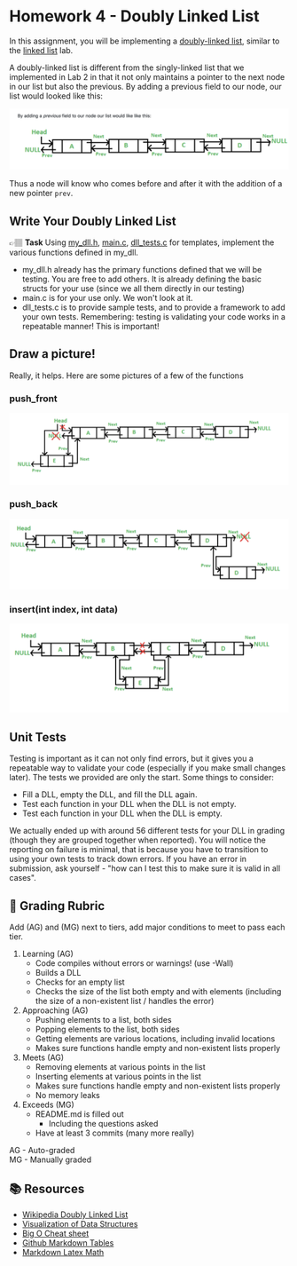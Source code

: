 # Homework 4 - Doubly Linked List

In this assignment, you will be implementing a [doubly-linked list], similar to the [linked list] lab. 

A doubly-linked list is different from the singly-linked list that we implemented in Lab 2 in that it not only maintains a 
pointer to the next node in our list but also the previous. By adding a previous field to our node, our list would looked like this:

![Double Linked List Example]

Thus a node will know who comes before and after it with the addition of a new pointer `prev`.

## Write Your Doubly Linked List

👉🏽 **Task** Using [my_dll.h], [main.c], [dll_tests.c] for templates, implement the various functions
defined in my_dll.

* my_dll.h already has the primary functions defined that we will be testing. You are free to add others. It is already defining the basic structs for your use (since we all them directly in our testing)
* main.c is for your use only. We won't look at it.
* dll_tests.c is to provide sample tests, and to provide a framework to add your own tests. Remembering: testing is validating your code works in a repeatable manner! This is important!


## Draw a picture!
Really, it helps. Here are some pictures of a few of the functions

### push_front
![Push Front on a DLL]

### push_back
![Push Back on a DLL]

### insert(int index, int data)
![Insert into a DLL]


## Unit Tests
Testing is important as it can not only find errors, but it gives you a repeatable way to validate your code (especially if you make small changes later). The tests we provided are only the start. Some things to consider:
* Fill a DLL, empty the DLL, and fill the DLL again.
* Test each function in your DLL when the DLL is not empty.
* Test each function in your DLL when the DLL is empty.

We actually ended up with around 56 different tests for your DLL in grading (though they are grouped together when reported). You will notice the reporting on failure is minimal, that is because you have to transition to using your own tests to track down errors. If you have an error in submission, ask yourself - "how can I test this to make sure it is valid in all cases". 


## 📝 Grading Rubric


Add (AG) and (MG) next to tiers, add major conditions to meet to pass each tier. 

1. Learning (AG)
   * Code compiles without errors or warnings! (use -Wall)
   * Builds a DLL
   * Checks for an empty list
   * Checks the size of the list both empty and with elements (including the size of a non-existent list / handles the error)
2. Approaching  (AG)
   * Pushing elements to a list, both sides
   * Popping elements to the list, both sides
   * Getting elements are various locations, including invalid locations
   * Makes sure functions handle empty and non-existent lists properly
3. Meets  (AG)
   * Removing elements at various points in the list
   * Inserting elements at various points in the list
   * Makes sure functions handle empty and non-existent lists properly
   * No memory leaks
4. Exceeds  (MG)
   * README.md is filled out
     * Including the questions asked
   * Have at least 3 commits (many more really)


AG - Auto-graded  
MG - Manually graded


## 📚 Resources
* [Wikipedia Doubly Linked List][doubly-linked list]
* [Visualization of Data Structures](https://visualgo.net/en/list)
* [Big O Cheat sheet](https://flexiple.com/algorithms/big-o-notation-cheat-sheet/)
* [Github Markdown Tables](https://docs.github.com/en/get-started/writing-on-github/working-with-advanced-formatting/organizing-information-with-tables)
* [Markdown Latex Math](https://docs.github.com/en/get-started/writing-on-github/working-with-advanced-formatting/writing-mathematical-expressions)




[doubly-linked list]: https://en.wikipedia.org/wiki/Doubly_linked_list
[linked list]: ../../lab-linked-list/
[dll_tests.c]: ../dll_test.c
[my_dll.h]: ../my_dll.h
[main.c]: ../main.c
[Push Front on a DLL]: dll_push_front.png
[Push Back on a DLL]: dll_push_back.png
[Insert into a DLL]: dll_insert.png
[Double Linked List Example]: dll_basic.png